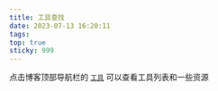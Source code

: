 ```yaml
---
title: 工具查找
date: 2023-07-13 16:20:11
tags:
top: true
sticky: 999
---
```

点击博客顶部导航栏的 [`工具`](https://licyk.github.io/tools) 可以查看工具列表和一些资源